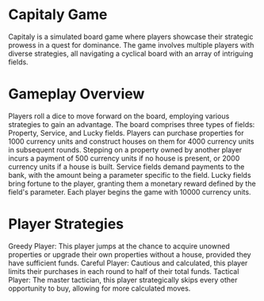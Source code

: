 # Capitaly Game
Capitaly is a simulated board game where players showcase their strategic prowess in a quest for dominance. The game involves multiple
players with diverse strategies, all navigating a cyclical board with an array of intriguing fields.
# Gameplay Overview
Players roll a dice to move forward on the board, employing various strategies to gain an advantage.
The board comprises three types of fields: Property, Service, and Lucky fields.
Players can purchase properties for 1000 currency units and construct houses on them for 4000 currency units in subsequent rounds.
Stepping on a property owned by another player incurs a payment of 500 currency units if no house is present, or 2000 currency units if a house is built.
Service fields demand payments to the bank, with the amount being a parameter specific to the field.
Lucky fields bring fortune to the player, granting them a monetary reward defined by the field's parameter.
Each player begins the game with 10000 currency units.
# Player Strategies
Greedy Player: This player jumps at the chance to acquire unowned properties or upgrade their own properties without a house, provided they have sufficient funds.
Careful Player: Cautious and calculated, this player limits their purchases in each round to half of their total funds.
Tactical Player: The master tactician, this player strategically skips every other opportunity to buy, allowing for more calculated moves.

